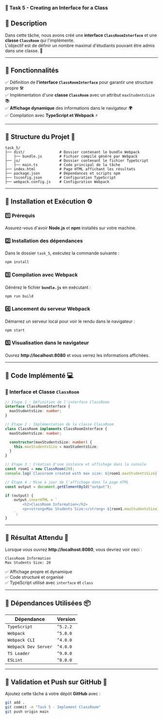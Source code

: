 ### **📌 Task 5 - Creating an Interface for a Class**  

## **📖 Description**  
Dans cette tâche, nous avons créé une **interface `ClassRoomInterface`** et une **classe `ClassRoom`** qui l'implémente.  
L'objectif est de définir un nombre maximal d'étudiants pouvant être admis dans une classe. 🏫  

---

## **📌 Fonctionnalités**  
✅ Définition de **l'interface `ClassRoomInterface`** pour garantir une structure propre 🛠️  
✅ Implémentation d'une **classe `ClassRoom`** avec un attribut `maxStudentsSize` 📚  
✅ **Affichage dynamique** des informations dans le navigateur 🌍  
✅ Compilation avec **TypeScript et Webpack** ⚡  

---

## **📌 Structure du Projet** 📂  
```
task_5/
├── dist/                # Dossier contenant le bundle Webpack
│   ├── bundle.js        # Fichier compilé généré par Webpack
├── js/                  # Dossier contenant le fichier TypeScript
│   ├── main.ts          # Code principal de la tâche
├── index.html           # Page HTML affichant les résultats
├── package.json         # Dépendances et scripts npm
├── tsconfig.json        # Configuration TypeScript
├── webpack.config.js    # Configuration Webpack
```

---

## **📌 Installation et Exécution** ⚙️  

### **1️⃣ Prérequis**  
Assurez-vous d'avoir **Node.js** et **npm** installés sur votre machine.  

### **2️⃣ Installation des dépendances**  
Dans le dossier `task_5`, exécutez la commande suivante :  
```bash
npm install
```

### **3️⃣ Compilation avec Webpack**  
Générez le fichier **`bundle.js`** en exécutant :  
```bash
npm run build
```

### **4️⃣ Lancement du serveur Webpack**  
Démarrez un serveur local pour voir le rendu dans le navigateur :  
```bash
npm start
```

### **5️⃣ Visualisation dans le navigateur**  
Ouvrez **http://localhost:8080** et vous verrez les informations affichées.

---

## **📌 Code Implémenté** 💻  

### **📝 Interface et Classe `ClassRoom`**
```typescript
// Étape 1 : Définition de l'interface ClassRoom
interface ClassRoomInterface {
  maxStudentsSize: number;
}

// Étape 2 : Implémentation de la classe ClassRoom
class ClassRoom implements ClassRoomInterface {
  maxStudentsSize: number;

  constructor(maxStudentsSize: number) {
    this.maxStudentsSize = maxStudentsSize;
  }
}

// Étape 3 : Création d'une instance et affichage dans la console
const room1 = new ClassRoom(20);
console.log(`Classroom created with max size: ${room1.maxStudentsSize}`);

// Étape 4 : Mise à jour de l'affichage dans la page HTML
const output = document.getElementById("output");

if (output) {
    output.innerHTML = `
        <h2>ClassRoom Information</h2>
        <p><strong>Max Students Size:</strong> ${room1.maxStudentsSize}</p>
    `;
}
```

---

## **📌 Résultat Attendu** 🎯  
Lorsque vous ouvrez **http://localhost:8080**, vous devriez voir ceci :  

```
ClassRoom Information
Max Students Size: 20
```

✅ Affichage propre et dynamique  
✅ Code structuré et organisé  
✅ TypeScript utilisé avec `interface` et `class`  

---

## **📌 Dépendances Utilisées** 📦  
| Dépendance | Version |
|------------|---------|
| `TypeScript` | `^5.2.2` |
| `Webpack` | `^5.0.0` |
| `Webpack CLI` | `^4.0.0` |
| `Webpack Dev Server` | `^4.0.0` |
| `TS Loader` | `^9.0.0` |
| `ESLint` | `^8.0.0` |

---

## **📌 Validation et Push sur GitHub** 🔄  
Ajoutez cette tâche à votre dépôt **GitHub** avec :  
```bash
git add .
git commit -m "Task 5 - Implement ClassRoom"
git push origin main
```
